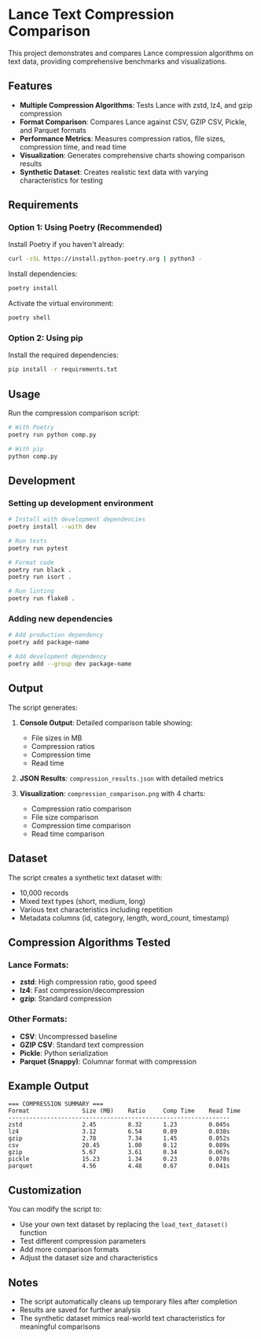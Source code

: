 # Lance Text Compression Comparison

This project demonstrates and compares Lance compression algorithms on text data, providing comprehensive benchmarks and visualizations.

## Features

- **Multiple Compression Algorithms**: Tests Lance with zstd, lz4, and gzip compression
- **Format Comparison**: Compares Lance against CSV, GZIP CSV, Pickle, and Parquet formats
- **Performance Metrics**: Measures compression ratios, file sizes, compression time, and read time
- **Visualization**: Generates comprehensive charts showing comparison results
- **Synthetic Dataset**: Creates realistic text data with varying characteristics for testing

## Requirements

### Option 1: Using Poetry (Recommended)

Install Poetry if you haven't already:
```bash
curl -sSL https://install.python-poetry.org | python3 -
```

Install dependencies:
```bash
poetry install
```

Activate the virtual environment:
```bash
poetry shell
```

### Option 2: Using pip

Install the required dependencies:
```bash
pip install -r requirements.txt
```

## Usage

Run the compression comparison script:

```bash
# With Poetry
poetry run python comp.py

# With pip
python comp.py
```

## Development

### Setting up development environment

```bash
# Install with development dependencies
poetry install --with dev

# Run tests
poetry run pytest

# Format code
poetry run black .
poetry run isort .

# Run linting
poetry run flake8 .
```

### Adding new dependencies

```bash
# Add production dependency
poetry add package-name

# Add development dependency
poetry add --group dev package-name
```

## Output

The script generates:

1. **Console Output**: Detailed comparison table showing:
   - File sizes in MB
   - Compression ratios
   - Compression time
   - Read time

2. **JSON Results**: `compression_results.json` with detailed metrics

3. **Visualization**: `compression_comparison.png` with 4 charts:
   - Compression ratio comparison
   - File size comparison  
   - Compression time comparison
   - Read time comparison

## Dataset

The script creates a synthetic text dataset with:
- 10,000 records
- Mixed text types (short, medium, long)
- Various text characteristics including repetition
- Metadata columns (id, category, length, word_count, timestamp)

## Compression Algorithms Tested

### Lance Formats:
- **zstd**: High compression ratio, good speed
- **lz4**: Fast compression/decompression
- **gzip**: Standard compression

### Other Formats:
- **CSV**: Uncompressed baseline
- **GZIP CSV**: Standard text compression
- **Pickle**: Python serialization
- **Parquet (Snappy)**: Columnar format with compression

## Example Output

```
=== COMPRESSION SUMMARY ===
Format               Size (MB)    Ratio     Comp Time    Read Time
---------------------------------------------------------------
zstd                 2.45         8.32      1.23         0.045s
lz4                  3.12         6.54      0.89         0.038s
gzip                 2.78         7.34      1.45         0.052s
csv                  20.45        1.00      0.12         0.089s
gzip                 5.67         3.61      0.34         0.067s
pickle               15.23        1.34      0.23         0.078s
parquet              4.56         4.48      0.67         0.041s
```

## Customization

You can modify the script to:
- Use your own text dataset by replacing the `load_text_dataset()` function
- Test different compression parameters
- Add more comparison formats
- Adjust the dataset size and characteristics

## Notes

- The script automatically cleans up temporary files after completion
- Results are saved for further analysis
- The synthetic dataset mimics real-world text characteristics for meaningful comparisons 